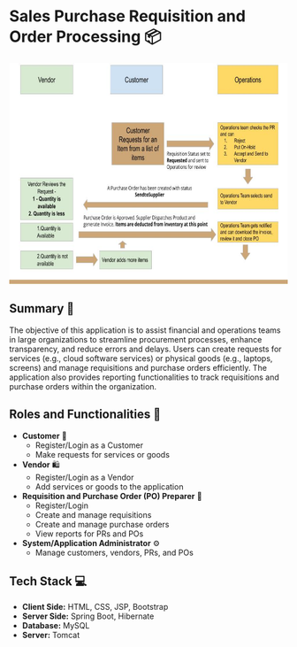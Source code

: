 # Sales Purchase Requisition and Order Processing 📦
<p align="center">
  <img src="Procurment Process Application.jpg" alt="Procurement Application" width="900" height="400" />
<p align="center">
  
## Summary 📝
The objective of this application is to assist financial and operations teams in large organizations to streamline procurement processes, enhance transparency, and reduce errors and delays. Users can create requests for services (e.g., cloud software services) or physical goods (e.g., laptops, screens) and manage requisitions and purchase orders efficiently. The application also provides reporting functionalities to track requisitions and purchase orders within the organization.

## Roles and Functionalities 🎯
- **Customer** 🛒
    - Register/Login as a Customer
    - Make requests for services or goods
- **Vendor** 🛍️
    - Register/Login as a Vendor
    - Add services or goods to the application
- **Requisition and Purchase Order (PO) Preparer** 📝
    - Register/Login
    - Create and manage requisitions
    - Create and manage purchase orders
    - View reports for PRs and POs
- **System/Application Administrator** ⚙️
    - Manage customers, vendors, PRs, and POs

## Tech Stack 💻
- **Client Side:** HTML, CSS, JSP, Bootstrap
- **Server Side:** Spring Boot, Hibernate
- **Database:** MySQL
- **Server:** Tomcat
